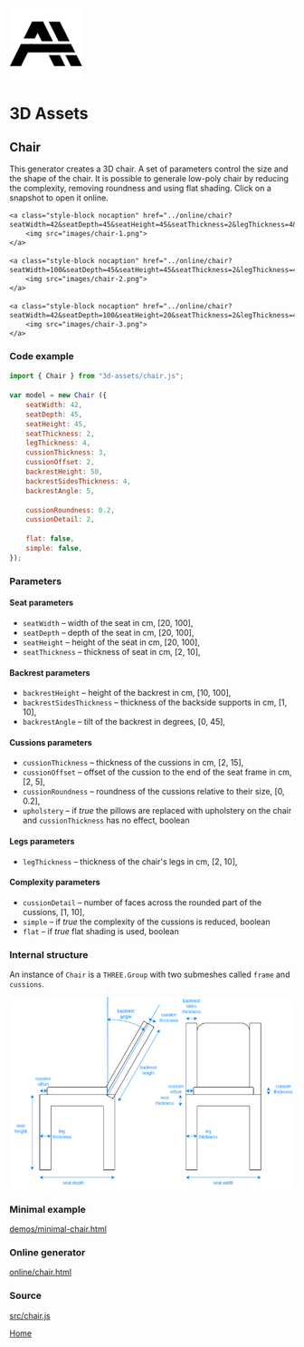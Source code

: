 <img class="logo" src="../assets/logo/logo.png">


# 3D Assets


## Chair

This generator creates a 3D chair. A set of
parameters control the size and the shape of the chair. It is possible to generale low-poly chair by reducing
the complexity, removing roundness and using flat shading. Click
on a snapshot to open it online.

<p class="gallery">

	<a class="style-block nocaption" href="../online/chair?seatWidth=42&seatDepth=45&seatHeight=45&seatThickness=2&legThickness=4&cussionThickness=3&cussionOffset=2&backrestHeight=50&backrestSidesThickness=4&backrestAngle=5&cussionRoundness=0.2&cussionDetail=2&flat=false&simple=false">
		<img src="images/chair-1.png">
	</a>

	<a class="style-block nocaption" href="../online/chair?seatWidth=100&seatDepth=45&seatHeight=45&seatThickness=2&legThickness=4&cussionThickness=3&cussionOffset=2&backrestHeight=36.35&backrestSidesThickness=4&backrestAngle=11.7&cussionRoundness=0.02&cussionDetail=2&flat=false&simple=false">
		<img src="images/chair-2.png">
	</a>

	<a class="style-block nocaption" href="../online/chair?seatWidth=42&seatDepth=100&seatHeight=20&seatThickness=2&legThickness=4&cussionThickness=3&cussionOffset=2&backrestHeight=50&backrestSidesThickness=4&backrestAngle=45&cussionRoundness=0.02&cussionDetail=1&flat=true&simple=false">
		<img src="images/chair-3.png">
	</a>

</p>


### Code example

```js
import { Chair } from "3d-assets/chair.js";

var model = new Chair ({
	seatWidth: 42,
	seatDepth: 45,
	seatHeight: 45,
	seatThickness: 2,
	legThickness: 4,
	cussionThickness: 3,
	cussionOffset: 2,
	backrestHeight: 50,
	backrestSidesThickness: 4,
	backrestAngle: 5,

	cussionRoundness: 0.2,
	cussionDetail: 2,

	flat: false,
	simple: false,
});
```


### Parameters

#### Seat parameters

* `seatWidth` &ndash; width of the seat in cm, [20, 100],
* `seatDepth` &ndash; depth of the seat in cm, [20, 100],
* `seatHeight` &ndash; height of the seat in cm, [20, 100],
* `seatThickness` &ndash; thickness of seat in cm, [2, 10],

#### Backrest parameters

* `backrestHeight` &ndash; height of the backrest in cm, [10, 100],
* `backrestSidesThickness` &ndash; thickness of the backside supports in cm, [1, 10],
* `backrestAngle` &ndash; tilt of the backrest in degrees, [0, 45],

#### Cussions parameters

* `cussionThickness` &ndash; thickness of the cussions in cm, [2, 15],
* `cussionOffset` &ndash; offset of the cussion to the end of the seat frame in cm, [2, 5],
* `cussionRoundness` &ndash; roundness of the cussions relative to their size, [0, 0.2],
* `upholstery` &ndash; if *true* the pillows are replaced with upholstery on the chair and `cussionThickness` has no effect, boolean

#### Legs parameters

* `legThickness` &ndash; thickness of the chair's legs in cm, [2, 10],

#### Complexity parameters

* `cussionDetail` &ndash; number of faces across the rounded part of the cussions, [1, 10],
* `simple` &ndash; if *true* the complexity of the cussions is reduced, boolean
* `flat` &ndash; if *true* flat shading is used, boolean
	
### Internal structure

An instance of `Chair` is a `THREE.Group` with two submeshes
called `frame` and `cussions`. 

<img src="images/chair-scheme.png">

### Minimal example

[demos/minimal-chair.html](../demos/minimal-chair.html)


### Online generator

[online/chair.html](../online/chair.html)


### Source

[src/chair.js](https://github.com/boytchev/assets/blob/main/src/chair.js)

		
<div class="footnote">
	<a href="../">Home</a>
</div>
